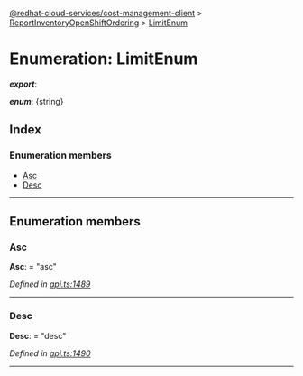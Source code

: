 [@redhat-cloud-services/cost-management-client](../README.md) > [ReportInventoryOpenShiftOrdering](../modules/reportinventoryopenshiftordering.md) > [LimitEnum](../enums/reportinventoryopenshiftordering.limitenum.md)

# Enumeration: LimitEnum

*__export__*: 

*__enum__*: {string}

## Index

### Enumeration members

* [Asc](reportinventoryopenshiftordering.limitenum.md#asc)
* [Desc](reportinventoryopenshiftordering.limitenum.md#desc)

---

## Enumeration members

<a id="asc"></a>

###  Asc

**Asc**:  = "asc"

*Defined in [api.ts:1489](https://github.com/RedHatInsights/javascript-clients/blob/master/packages/cost-management/api.ts#L1489)*

___
<a id="desc"></a>

###  Desc

**Desc**:  = "desc"

*Defined in [api.ts:1490](https://github.com/RedHatInsights/javascript-clients/blob/master/packages/cost-management/api.ts#L1490)*

___

